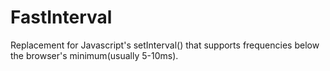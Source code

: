 # FastInterval
Replacement for Javascript's setInterval() that supports frequencies below the browser's minimum(usually 5-10ms).

